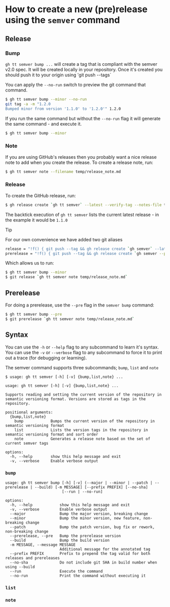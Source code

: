 # How to create a new (pre)release using the `semver` command
## Release
### Bump

`gh tt semver bump ...` will create a tag that is compliant with the semver v2.0 spec. It will be created locally in your repository. Once it's created you should push it to your origin using 'git push --tags`

You can apply the  `--no-run` switch to preview the git command that command.
```sh
$ gh tt semver bump --minor --no-run
git tag -a -m "1.2.0
Bumped minor from version '1.1.0' to '1.2.0'" 1.2.0
```

If you run the same command but without the `--no-run` flag it will generate the same command - and execute it.
```sh
$ gh tt semver bump --minor
```

### Note
If you are using GitHub's releases then you probably want a nice release note to add when you create the release.
To create a release note, run:
```sh
$ gh tt semver note --filename temp/release_note.md
```

### Release
To create the GitHub release, run:
```sh
$ gh release create `gh tt semver` --latest --verify-tag --notes-file temp/release_note.md
```
The backtick execution of `gh tt semver` lists the current latest release - in the example it would be `1.1.0`


> [!TIP]
> For our own convenience we have added two git aliases
> ```sh
> release = "!f() { git push --tag && gh release create `gh semver` --latest --verify-tag  --notes-file $1; }; f"
> prerelease = "!f() { git push --tag && gh release create `gh semver --prerelease` --verify-tag --prerelease --notes-file $1 ; }; f"
> ```
> Which allows us to run:
> ```sh
> $ gh tt semver bump --minor
> $ git release `gh tt semver note temp/release_note.md`
> ```

## Prerelease
For doing a prerelease, use the `--pre` flag in the `semver bump` command:

```sh
$ gh tt semver bump --pre
$ git prerelease `gh tt semver note temp/release_note.md`
```

## Syntax

You can use the `-h` or `--help` flag to any subcommand to learn it's syntax.
You can use the `-v` or `--verbose` flag to any subcommand to force it to print out a trace (for debugging or learning).

The semver command supports three subcommands; `bump`, `list` and `note`

```shell
$ usage: gh tt semver [-h] [-v] {bump,list,note} ...

usage: gh tt semver [-h] [-v] {bump,list,note} ...

Supports reading and setting the current version of the repository in semantic versioning format. Versions are stored as tags in the repository.

positional arguments:
  {bump,list,note}
    bump            Bumps the current version of the repository in semantic versioning format
    list            Lists the version tags in the repository in semantic versioning format and sort order
    note            Generates a release note based on the set of current semver tags

options:
  -h, --help        show this help message and exit
  -v, --verbose     Enable verbose output
```

### `bump`

```shell
usage: gh tt semver bump [-h] [-v] (--major | --minor | --patch | --prerelease | --build) [-m MESSAGE] [--prefix PREFIX] [--no-sha]
                         [--run | --no-run]

options:
  -h, --help            show this help message and exit
  -v, --verbose         Enable verbose output
  --major               Bump the major version, breaking change
  --minor               Bump the minor version, new feature, non-breaking change
  --patch               Bump the patch version, bug fix or rework, non-breaking change
  --prerelease, --pre   Bump the prerelease version
  --build               Bump the build version
  -m MESSAGE, --message MESSAGE
                        Additional message for the annotated tag
  --prefix PREFIX       Prefix to prepend the tag valid for both releases and prereleases
  --no-sha              Do not include git SHA in build number when using --build
  --run                 Execute the command
  --no-run              Print the command without executing it
```


### `list`

### `note`